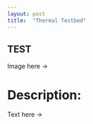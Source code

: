 ```yaml
---
layout: post
title:  "Thermal Testbed"
---
```


## TEST

Image here ->

# Description:

Text here ->